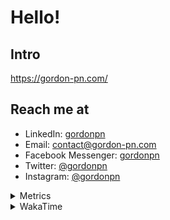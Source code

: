 # Hello!

## Intro

<https://gordon-pn.com/>

## Reach me at

- LinkedIn: [gordonpn](https://www.linkedin.com/in/gordonpn/)
- Email: [contact@gordon-pn.com](mailto:contact@gordon-pn.com)
- Facebook Messenger: [gordonpn](https://www.messenger.com/t/Gordonpn)
- Twitter: [@gordonpn](https://twitter.com/Gordonpn)
- Instagram: [@gordonpn](https://www.instagram.com/gordonpn/)

<details>
  <summary>Metrics</summary>

  <img align="center" src="https://github.com/gordonpn/gordonpn/blob/master/github-metrics.svg" alt="GitHub Metrics">

</details>

<details>
  <summary>WakaTime</summary>

  <!--START_SECTION:waka-->
📊 **This Week I Spent My Time On** 

```text
💬 Programming Languages: 
Other                    25 hrs 28 mins      ████████████████████████░   97.33 % 
Java                     23 mins             ░░░░░░░░░░░░░░░░░░░░░░░░░   01.51 % 
XML                      5 mins              ░░░░░░░░░░░░░░░░░░░░░░░░░   00.38 % 
HTML                     4 mins              ░░░░░░░░░░░░░░░░░░░░░░░░░   00.26 % 
JSON                     2 mins              ░░░░░░░░░░░░░░░░░░░░░░░░░   00.19 % 

🔥 Editors: 
Chrome                   13 hrs 42 mins      █████████████░░░░░░░░░░░░   52.34 % 
Slack                    5 hrs 27 mins       █████░░░░░░░░░░░░░░░░░░░░   20.84 % 
Messages                 1 hr 31 mins        █░░░░░░░░░░░░░░░░░░░░░░░░   05.85 % 
iTerm2                   1 hr 25 mins        █░░░░░░░░░░░░░░░░░░░░░░░░   05.44 % 
Firefox                  1 hr 11 mins        █░░░░░░░░░░░░░░░░░░░░░░░░   04.58 % 
```


 Last Updated on 31/10/2025 10:27:23 UTC
<!--END_SECTION:waka-->
</details>
